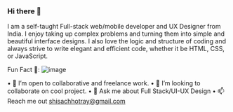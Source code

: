### Hi there 👋

I am a self-taught Full-stack web/mobile developer and UX Designer from India.
I enjoy taking up complex problems and turning them into simple and beautiful interface designs.
I also love the logic and structure of coding and always strive to write elegant and efficient code, whether it be HTML, CSS, or JavaScript.

Fun Fact 🎈:
![image](https://user-images.githubusercontent.com/62536318/236139455-265eb95c-a426-436e-bf92-0002cfcfb000.png)

• 🔭 I’m open to collaborative and freelance work.
• 👯 I’m looking to collaborate on cool project.
• 💬 Ask me about Full Stack/UI-UX Design
• 📫 Reach me out shisachhotray@gmail.com


<!--
**ShisaC/ShisaC** is a ✨ _special_ ✨ repository because its `README.md` (this file) appears on your GitHub profile.

Here are some ideas to get you started:

- 🔭 I’m currently working on ...
- 🌱 I’m currently learning ...
- 👯 I’m looking to collaborate on ...
- 🤔 I’m looking for help with ...
- 💬 Ask me about ...
- 📫 How to reach me: ...
- 😄 Pronouns: ...
- ⚡ Fun fact: ...
-->
